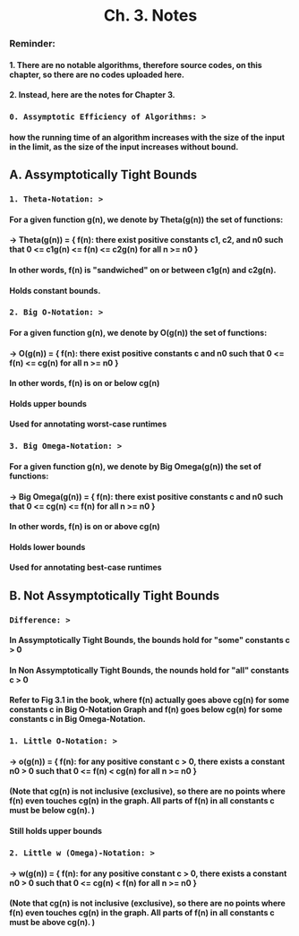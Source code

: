 # <h1 align='center'> Ch. 3. Notes

### Reminder:
#### 1. There are no notable algorithms, therefore source codes, on this chapter, so there are no codes uploaded here.
#### 2. Instead, here are the notes for Chapter 3. 

### **`0. Assymptotic Efficiency of Algorithms: >`**
#### how the running time of an algorithm increases with the size of the input in the limit, as the size of the input increases without bound.

## A. Assymptotically Tight Bounds
### **`1. Theta-Notation: >`**
#### For a given function g(n), we denote by Theta(g(n)) the set of functions:
#### -> Theta(g(n)) = { f(n): there exist positive constants c1, c2, and n0 such that 0 <= c1g(n) <= f(n) <= c2g(n) for all n >= n0 }
#### In other words, f(n) is "sandwiched" on or between c1g(n) and c2g(n). 
#### Holds constant bounds.
### **`2. Big O-Notation: >`**
#### For a given function g(n), we denote by O(g(n)) the set of functions:
#### -> O(g(n)) = { f(n): there exist positive constants c and n0 such that 0 <= f(n) <= cg(n) for all n >= n0 }
#### In other words, f(n) is on or below cg(n)
#### Holds upper bounds
#### Used for annotating worst-case runtimes 
### **`3. Big Omega-Notation: >`**
#### For a given function g(n), we denote by Big Omega(g(n)) the set of functions:
#### -> Big Omega(g(n)) = { f(n): there exist positive constants c and n0 such that 0 <= cg(n) <= f(n) for all n >= n0 }
#### In other words, f(n) is on or above cg(n)
#### Holds lower bounds
#### Used for annotating best-case runtimes
## B. Not Assymptotically Tight Bounds
### **`Difference: >`**
#### In Assymptotically Tight Bounds, the bounds hold for "some" constants c > 0
#### In Non Assymptotically Tight Bounds, the nounds hold for "all" constants c > 0
#### Refer to Fig 3.1 in the book, where f(n) actually goes above cg(n) for some constants c in Big O-Notation Graph and f(n) goes below cg(n) for some constants c in Big Omega-Notation. 
### **`1. Little O-Notation: >`**
#### -> o(g(n)) = { f(n): for any positive constant c > 0, there exists a constant n0 > 0 such that 0 <= f(n) < cg(n) for all n >= n0 }
#### (Note that cg(n) is not inclusive (exclusive), so there are no points where f(n) even touches cg(n) in the graph. All parts of f(n) in all constants c must be below cg(n). )
#### Still holds upper bounds
### **`2. Little w (Omega)-Notation: >`**
#### -> w(g(n)) = { f(n): for any positive constant c > 0, there exists a constant n0 > 0 such that 0 <= cg(n) < f(n) for all n >= n0 }
#### (Note that cg(n) is not inclusive (exclusive), so there are no points where f(n) even touches cg(n) in the graph. All parts of f(n) in all constants c must be above cg(n). )
